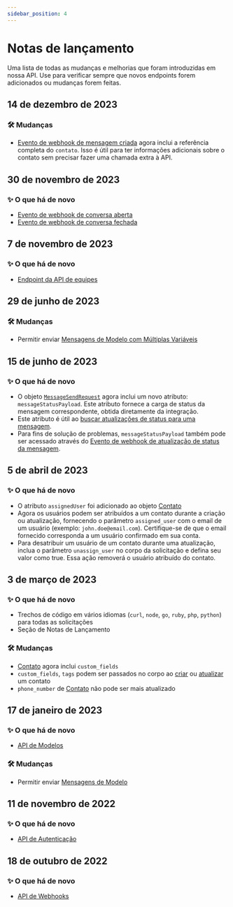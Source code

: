 ```yaml
---
sidebar_position: 4
---
```


# Notas de lançamento

Uma lista de todas as mudanças e melhorias que foram introduzidas em nossa API. Use para verificar sempre que novos endpoints forem adicionados ou mudanças forem feitas.

## 14 de dezembro de 2023

### 🛠️ Mudanças

- [Evento de webhook de mensagem criada](/api/reference/webhooks/message_events/message_created) agora inclui a referência completa do `contato`. Isso é útil para ter informações adicionais sobre o contato sem precisar fazer uma chamada extra à API.

## 30 de novembro de 2023

### ✨ O que há de novo

- [Evento de webhook de conversa aberta](/api/reference/webhooks/conversation_events/conversation_opened)
- [Evento de webhook de conversa fechada](/api/reference/webhooks/conversation_events/conversation_closed)

## 7 de novembro de 2023

### ✨ O que há de novo

- [Endpoint da API de equipes](/api/reference/teams_api/introduction)

## 29 de junho de 2023

### 🛠️ Mudanças

- Permitir enviar [Mensagens de Modelo com Múltiplas Variáveis](/api/reference/messages_api/post_send_messages#send-multi-variables-template-messages)

## 15 de junho de 2023

### ✨ O que há de novo

- O objeto [`MessageSendRequest`](/api/reference/object_types/message_send_request) agora inclui um novo atributo: `messageStatusPayload`. Este atributo fornece a carga de status da mensagem correspondente, obtida diretamente da integração.
- Este atributo é útil ao [buscar atualizações de status para uma mensagem](/api/reference/messages_api/get_message_status).
- Para fins de solução de problemas, `messageStatusPayload` também pode ser acessado através do [Evento de webhook de atualização de status da mensagem](/api/reference/webhooks/message_events/message_status_updated).

## 5 de abril de 2023

### ✨ O que há de novo

- O atributo `assignedUser` foi adicionado ao objeto [Contato](/api/reference/object_types/contact)
- Agora os usuários podem ser atribuídos a um contato durante a criação ou atualização, fornecendo o parâmetro `assigned_user` com o email de um usuário (exemplo: `john.doe@email.com`). Certifique-se de que o email fornecido corresponda a um usuário confirmado em sua conta.
- Para desatribuir um usuário de um contato durante uma atualização, inclua o parâmetro `unassign_user` no corpo da solicitação e defina seu valor como true. Essa ação removerá o usuário atribuído do contato.

## 3 de março de 2023

### ✨ O que há de novo

- Trechos de código em vários idiomas (`curl`, `node`, `go`, `ruby`, `php`, `python`) para todas as solicitações
- Seção de Notas de Lançamento

### 🛠️ Mudanças

- [Contato](/api/reference/object_types/contact) agora inclui `custom_fields`
- `custom_fields`, `tags` podem ser passados ​​no corpo ao [criar](/api/reference/contacts_api/post_contacts) ou [atualizar](/api/reference/contacts_api/post_contacts) um contato
- `phone_number` de [Contato](/api/reference/object_types/contact) não pode ser mais atualizado

## 17 de janeiro de 2023

### ✨ O que há de novo

- [API de Modelos](/api/reference/template_messages_api/introduction)

### 🛠️ Mudanças

- Permitir enviar [Mensagens de Modelo](/api/reference/messages_api/post_send_messages#send-template-messages)

## 11 de novembro de 2022

### ✨ O que há de novo

- [API de Autenticação](/api/reference/auth_api/introduction)

## 18 de outubro de 2022

### ✨ O que há de novo

- [API de Webhooks](/api/reference/webhooks_api/introduction)